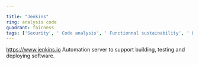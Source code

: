 ```yaml
---

title: "Jenkins"
ring: analysis code
quadrant: fairness
tags: ['Security', ' Code analysis', ' Functionnal sustainability', ' Long-term usability']
---
```

https://www.jenkins.io
Automation server to support building, testing and deploying software.
